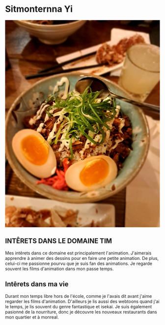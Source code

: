 # Sitmonternna Yi
![nourriture](thumbnail_20230112_190059.jpg)

## INTÊRETS DANS LE DOMAINE TIM

Mes intêrets dans ce domaine est principalement l'animation. J'aimerais apprendre à animer des dessins pour en faire une petite animation.
De plus, celui-ci me passionne pourvu que je suis fan des animations. Je regarde souvent les films d'animation dans mon passe temps.

## Intêrets dans ma vie

Durant mon temps libre hors de l'école, comme je l'avais dit avant j'aime regarder les films d'animation. D'ailleurs je lis aussi des webtoons 
quand j'ai le temps, je lis souvent du genre fantastique et isekai. Je suis également pasionné de la nourriture, donc je découvre les nouveaux restaurants 
dans mon quartier et à monreal.
